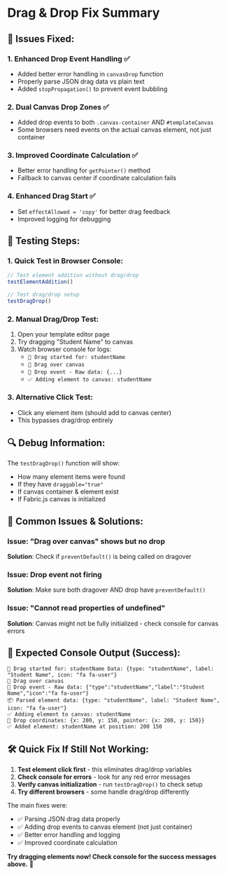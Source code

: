 # Drag & Drop Fix Summary

## 🔧 Issues Fixed:

### 1. **Enhanced Drop Event Handling** ✅
- Added better error handling in `canvasDrop` function
- Properly parse JSON drag data vs plain text
- Added `stopPropagation()` to prevent event bubbling

### 2. **Dual Canvas Drop Zones** ✅
- Added drop events to both `.canvas-container` AND `#templateCanvas` 
- Some browsers need events on the actual canvas element, not just container

### 3. **Improved Coordinate Calculation** ✅
- Better error handling for `getPointer()` method
- Fallback to canvas center if coordinate calculation fails

### 4. **Enhanced Drag Start** ✅
- Set `effectAllowed = 'copy'` for better drag feedback
- Improved logging for debugging

## 🧪 Testing Steps:

### 1. **Quick Test in Browser Console:**
```javascript
// Test element addition without drag/drop
testElementAddition()

// Test drag/drop setup
testDragDrop()
```

### 2. **Manual Drag/Drop Test:**
1. Open your template editor page
2. Try dragging "Student Name" to canvas
3. Watch browser console for logs:
   - `🚀 Drag started for: studentName` 
   - `🎯 Drag over canvas`
   - `🎯 Drop event - Raw data: {...}`
   - `✅ Adding element to canvas: studentName`

### 3. **Alternative Click Test:**
- Click any element item (should add to canvas center)
- This bypasses drag/drop entirely

## 🔍 Debug Information:

The `testDragDrop()` function will show:
- How many element items were found
- If they have `draggable="true"` 
- If canvas container & element exist
- If Fabric.js canvas is initialized

## 🚨 Common Issues & Solutions:

### Issue: "Drag over canvas" shows but no drop
**Solution**: Check if `preventDefault()` is being called on dragover

### Issue: Drop event not firing
**Solution**: Make sure both dragover AND drop have `preventDefault()`

### Issue: "Cannot read properties of undefined"
**Solution**: Canvas might not be fully initialized - check console for canvas errors

## 🎯 Expected Console Output (Success):
```
🚀 Drag started for: studentName Data: {type: "studentName", label: "Student Name", icon: "fa fa-user"}
🎯 Drag over canvas
🎯 Drop event - Raw data: {"type":"studentName","label":"Student Name","icon":"fa fa-user"}
📦 Parsed element data: {type: "studentName", label: "Student Name", icon: "fa fa-user"}
✅ Adding element to canvas: studentName
📍 Drop coordinates: {x: 200, y: 150, pointer: {x: 200, y: 150}}
✅ Added element: studentName at position: 200 150
```

## 🛠️ Quick Fix If Still Not Working:

1. **Test element click first** - this eliminates drag/drop variables
2. **Check console for errors** - look for any red error messages
3. **Verify canvas initialization** - run `testDragDrop()` to check setup
4. **Try different browsers** - some handle drag/drop differently

The main fixes were:
- ✅ Parsing JSON drag data properly
- ✅ Adding drop events to canvas element (not just container)
- ✅ Better error handling and logging
- ✅ Improved coordinate calculation

**Try dragging elements now! Check console for the success messages above.** 🎉
